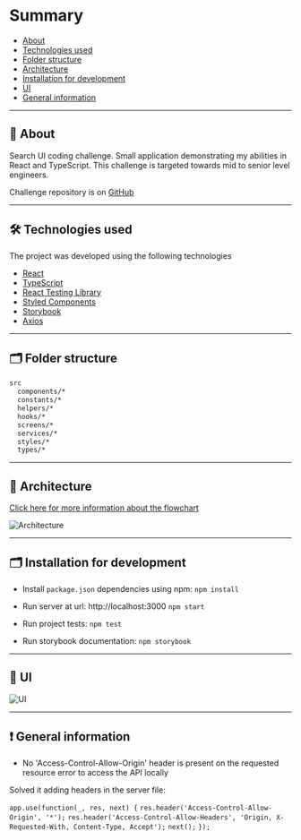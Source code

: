 # Summary

- [About](#🔖-About)
- [Technologies used](#🛠-Technologies-used)
- [Folder structure](#🗂-Folder-structure)
- [Architecture](#🏢-Architecture)
- [Installation for development](#🗂-Installation-for-development)
- [UI](#🚀-UI)
- [General information](#❗-General-information)

---

## 🔖 About

Search UI coding challenge. Small application demonstrating my abilities in React and TypeScript. This challenge is targeted towards mid to senior level engineers.

Challenge repository is on [GitHub](https://github.com/MoneyLion/coding-challenge-search-ui)

---

## 🛠 Technologies used

The project was developed using the following technologies

- [React](https://reactjs.org)
- [TypeScript](https://www.typescriptlang.org/)
- [React Testing Library](https://testing-library.com/docs/react-testing-library/intro)
- [Styled Components](https://www.styled-components.com/)
- [Storybook](https://storybook.js.org/)
- [Axios](https://github.com/axios/axios)

---

## 🗂 Folder structure

```bash
src
  components/*
  constants/*
  helpers/*
  hooks/*
  screens/*
  services/*
  styles/*
  types/*
```

---

## 🏢 Architecture

[Click here for more information about the flowchart](https://whimsical.com/architecture-react-u32KJvp38uRD5grDgJpDM)

![Architecture](https://cdn-images-1.medium.com/v2/resize:fit:1600/1*sk5RWB-WLkGFWkoRDgJJKQ.png)

---

## 🗂 Installation for development

- Install `package.json` dependencies using npm:
    `npm install`

- Run server at url: http://localhost:3000
    `npm start`

- Run project tests:
    `npm test`

- Run storybook documentation:
    `npm storybook`

---

## 🚀 UI

![UI](https://cdn-images-1.medium.com/v2/resize:fit:1600/1*wMxhLobGzIvu6rzwc9OMEA.png)

---


## ❗ General information

- No 'Access-Control-Allow-Origin' header is present on the requested resource error to access the API locally

Solved it adding headers in the server file:

`app.use(function(_, res, next) {`
  `res.header('Access-Control-Allow-Origin', '*');`
  `res.header('Access-Control-Allow-Headers', 'Origin, X-Requested-With, Content-Type, Accept');`
  `next();`
`});`